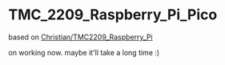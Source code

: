 # TMC_2209_Raspberry_Pi_Pico
based on [Christian/TMC2209_Raspberry_Pi](https://github.com/Chr157i4n/TMC2209_Raspberry_Pi)

on working now. maybe it'll take a long time :)